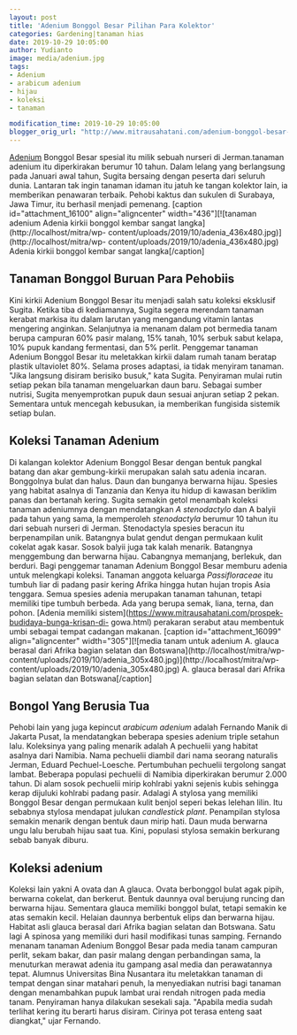 ```yaml
---
layout: post
title: 'Adenium Bonggol Besar Pilihan Para Kolektor'
categories: Gardening|tanaman hias
date: 2019-10-29 10:05:00
author: Yudianto
image: media/adenium.jpg
tags:
- Adenium
- arabicum adenium
- hijau
- koleksi
- tanaman

modification_time: 2019-10-29 10:05:00
blogger_orig_url: "http://www.mitrausahatani.com/adenium-bonggol-besar-pilihan-para.html"
---
```


[Adenium](https://www.mitrausahatani.com/topik/adenium "Adenium") Bonggol Besar
spesial itu milik sebuah nurseri di Jerman.tanaman adenium itu diperkirakan
berumur 10 tahun. Dalam lelang yang berlangsung pada Januari awal tahun,
Sugita bersaing dengan peserta dari seluruh dunia. Lantaran tak ingin tanaman
idaman itu jatuh ke tangan kolektor lain, ia memberikan penawaran terbaik.
Pehobi kaktus dan sukulen di Surabaya, Jawa Timur, itu berhasil menjadi
pemenang. [caption id="attachment_16100" align="aligncenter"
width="436"][![tanaman adenium Adenia kirkii bonggol kembar sangat
langka](http://localhost/mitra/wp-
content/uploads/2019/10/adenia_436x480.jpg)](http://localhost/mitra/wp-
content/uploads/2019/10/adenia_436x480.jpg) Adenia kirkii bonggol kembar
sangat langka[/caption]

## Tanaman Bonggol Buruan Para Pehobiis

Kini kirkii Adenium Bonggol Besar itu menjadi salah satu koleksi eksklusif
Sugita. Ketika tiba di kediamannya, Sugita segera merendam tanaman kerabat
markisa itu dalam larutan yang mengandung vitamin lantas mengering anginkan.
Selanjutnya ia menanam dalam pot bermedia tanam berupa campuran 60% pasir
malang, 15% tanah, 10% serbuk sabut kelapa, 10% pupuk kandang fermentasi, dan
5% perlit. Penggemar tanaman Adenium Bonggol Besar itu meletakkan kirkii dalam
rumah tanam beratap plastik ultaviolet 80%. Selama proses adaptasi, ia tidak
menyiram tanaman. "Jika langsung disiram berisiko busuk," kata Sugita.
Penyiraman mulai rutin setiap pekan bila tanaman mengeluarkan daun baru.
Sebagai sumber nutrisi, Sugita menyemprotkan pupuk daun sesuai anjuran setiap
2 pekan. Sementara untuk mencegah kebusukan, ia memberikan fungisida sistemik
setiap bulan.

## Koleksi Tanaman Adenium

Di kalangan kolektor Adenium Bonggol Besar dengan bentuk pangkal batang dan
akar gembung-kirkii merupakan salah satu adenia incaran. Bonggolnya bulat dan
halus. Daun dan bunganya berwarna hijau. Spesies yang habitat asalnya di
Tanzania dan Kenya itu hidup di kawasan beriklim panas dan bertanah kering.
Sugita semakin getol menambah koleksi tanaman adeniumnya dengan mendatangkan
_A stenodactylo_ dan A balyii pada tahun yang sama, la memperoleh
_stenodactyla_ berumur 10 tahun itu dari sebuah nurseri di Jerman.
Stenodactyla spesies beracun itu berpenampilan unik. Batangnya bulat gendut
dengan permukaan kulit cokelat agak kasar. Sosok balyii juga tak kalah
menarik. Batangnya menggembung dan berwarna hijau. Cabangnya memanjang,
berlekuk, dan berduri. Bagi penggemar tanaman Adenium Bonggol Besar memburu
adenia untuk melengkapi koleksi. Tanaman anggota keluarga _Passifloraceae_ itu
tumbuh liar di padang pasir kering Afrika hingga hutan hujan tropis Asia
tenggara. Semua spesies adenia merupakan tanaman tahunan, tetapi memiliki tipe
tumbuh berbeda. Ada yang berupa semak, liana, terna, dan pohon. [Adenia
memiliki sistem](https://www.mitrausahatani.com/prospek-budidaya-bunga-krisan-di-
gowa.html) perakaran serabut atau membentuk umbi sebagai tempat cadangan
makanan. [caption id="attachment_16099" align="aligncenter"
width="305"][![media tanam untuk adenium A. glauca berasal dari Afrika bagian
selatan dan Botswana](http://localhost/mitra/wp-
content/uploads/2019/10/adenia_305x480.jpg)](http://localhost/mitra/wp-
content/uploads/2019/10/adenia_305x480.jpg) A. glauca berasal dari Afrika
bagian selatan dan Botswana[/caption]

## Bongol Yang Berusia Tua

Pehobi lain yang juga kepincut _arabicum adenium_ adalah Fernando Manik di
Jakarta Pusat, la mendatangkan beberapa spesies adenium triple setahun lalu.
Koleksinya yang paling menarik adalah A pechuelii yang habitat asalnya dari
Namibia. Nama pechuelii diambil dari nama seorang naturalis Jerman, Eduard
Pechuel-Loesche. Pertumbuhan pechuelii tergolong sangat lambat. Beberapa
populasi pechuelii di Namibia diperkirakan berumur 2.000 tahun. Di alam sosok
pechuelii mirip kohlrabi yakni sejenis kubis sehingga kerap dijuluki kohlrabi
padang pasir. Adalagi A stylosa yang memiliki Bonggol Besar dengan permukaan
kulit benjol seperi bekas lelehan lilin. Itu sebabnya stylosa mendapat julukan
_candlestick plant_. Penampilan stylosa semakin menarik dengan bentuk daun
mirip hati. Daun muda berwarna ungu lalu berubah hijau saat tua. Kini,
populasi stylosa semakin berkurang sebab banyak diburu.

## Koleksi adenium

Koleksi lain yakni A ovata dan A glauca. Ovata berbonggol bulat agak pipih,
berwarna cokelat, dan berkerut. Bentuk daunnya oval berujung runcing dan
berwarna hijau. Sementara glauca memiliki bonggol bulat, tetapi semakin ke
atas semakin kecil. Helaian daunnya berbentuk elips dan berwarna hijau.
Habitat asli glauca berasal dari Afrika bagian selatan dan Botswana. Satu lagi
A spinosa yang memiliki duri hasil modifikasi tunas samping. Fernando menanam
tanaman Adenium Bonggol Besar pada media tanam campuran perlit, sekam bakar,
dan pasir malang dengan perbandingan sama, la menuturkan merawat adenia itu
gampang asal media dan perawatannya tepat. Alumnus Universitas Bina Nusantara
itu meletakkan tanaman di tempat dengan sinar matahari penuh, la menyediakan
nutrisi bagi tanaman dengan menambahkan pupuk lambat urai rendah nitrogen pada
media tanam. Penyiraman hanya dilakukan sesekali saja. "Apabila media sudah
terlihat kering itu berarti harus disiram. Cirinya pot terasa enteng saat
diangkat," ujar Fernando.


